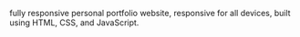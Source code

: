 fully responsive personal portfolio website, responsive for all devices, built using HTML, CSS, and JavaScript.


